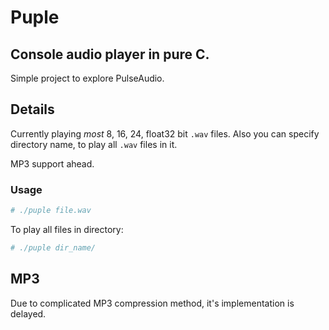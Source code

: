 # Puple

## Console audio player in pure C.

Simple project to explore PulseAudio.

## Details

Currently playing _most_ 8, 16, 24, float32 bit `.wav` files.
Also you can specify directory name, to play all `.wav` files in it.

MP3 support ahead.

### Usage

```bash
# ./puple file.wav
```
To play all files in directory:

```bash
# ./puple dir_name/
```

## MP3

Due to complicated MP3 compression method, it's implementation is delayed.

